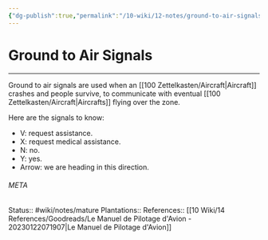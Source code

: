 ```yaml
---
{"dg-publish":true,"permalink":"/10-wiki/12-notes/ground-to-air-signals-20230123012741/"}
---
```


# Ground to Air Signals
---
Ground to air signals are used when an [[100 Zettelkasten/Aircraft\|Aircraft]] crashes and people survive, to communicate with eventual [[100 Zettelkasten/Aircraft\|Aircrafts]] flying over the zone.

Here are the signals to know:
- V: request assistance.
- X: request medical assistance.
- N: no.
- Y: yes.
- Arrow: we are heading in this direction.



###### META
Status:: #wiki/notes/mature 
Plantations:: 
References:: [[10 Wiki/14 References/Goodreads/Le Manuel de Pilotage d'Avion - 20230122071907\|Le Manuel de Pilotage d'Avion]]
